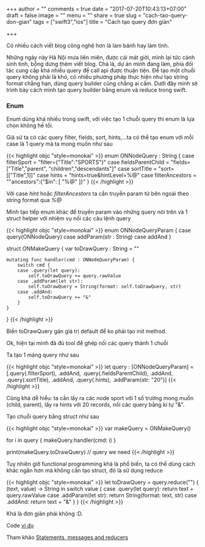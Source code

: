 +++
author = ""
comments = true
date = "2017-07-20T10:43:13+07:00"
draft = false
image = ""
menu = ""
share = true
slug = "cach-tao-query-don-gian"
tags = ["swift3","ios"]
title = "Cách tạo query đơn giản"

+++

Có nhiều cách viết blog công nghệ hơn là làm bánh hay làm tình. 

Những ngày này Hà Nội mưa liên miên, được cái mát giời, mình lại tức cảnh sinh tình, bỗng dưng thèm viết blog. Chả là, dự án mình đang làm, phía đối tác cung cấp khá nhiều query để call api được thuận tiện. Để tạo một chuỗi query không phải là khó, có nhiều phương pháp thực hiện như tạo string format chẳng hạn, dùng query builder cũng chẳng ai cấm. Dưới đây mình sẽ trình bày cách mình tạo query builder bằng enum và reduce trong swift.

### Enum

Enum dùng khá nhiều trong swift, với việc tạo 1 chuỗi query thì enum là lựa chọn không hề tồi.

Giả sử ta có các query filter, fields, sort, hints,...ta có thể tạo enum với mỗi case là 1 query mà ta mong muốn như sau

{{< highlight objc "style=monokai" >}}
enum ONNodeQuery : String {
    case filterSport = "filter={\"Title\":\"SPORTS\"}"
    case fieldsParentChild = "fields=[\"Title\",\"parent\", \"children\",\"descendants\"]"
    case sortTitle = "sort=[[\"Title\",1]]"
    case hints = "hints=true&hintLevel=%@"
    case filterAncestors = "\"ancestors\":{\"$in\": [ \"%@\" ]}"
}
{{< /highlight >}}

Với case *hint* hoặc *filterAncestors* ta cần truyền param từ bên ngoài theo string format qua *%@*

Mình tạo tiếp enum khác để truyền param vào những query nói trên và 1 struct helper với nhiệm vụ nối các câu lệnh query

{{< highlight objc "style=monokai" >}}
enum ONNodeQueryParam {
    case query(ONNodeQuery)
    case addParam(str : String)
    case addAnd
}

struct ONMakeQuery {
    var toDrawQuery : String = ""
    
    mutating func handler(cmd : ONNodeQueryParam) {
        switch cmd {
        case .query(let query):
            self.toDrawQuery += query.rawValue
        case .addParam(let str):
            self.toDrawQuery = String(format: self.toDrawQuery, str)
        case .addAnd:
            self.toDrawQuery += "&"
        }
    }
}
{{< /highlight >}}

Biến toDrawQuery gán giá trị default để ko phải tạo init method.

Ok, hiện tại mình đã đủ tool để ghép nối các query thành 1 chuỗi

Ta tạo 1 mảng query như sau

{{< highlight objc "style=monokai" >}}
let query : [ONNodeQueryParam] = [.query(.filterSport), .addAnd,
                                  .query(.fieldsParentChild), .addAnd,
                                  .query(.sortTitle), .addAnd,
                                  .query(.hints), .addParam(str: "20")]
{{< /highlight >}}

Cũng khá dễ hiểu: ta cần lấy ra các node sport với 1 số trường mong muốn (child, parent), lấy ra hints với 20 records, nối các query bằng kí tự "&".

Tạo chuỗi query bằng struct như sau

{{< highlight objc "style=monokai" >}}
var makeQuery = ONMakeQuery()

for i in query {
    makeQuery.handler(cmd: i)
}

print(makeQuery.toDrawQuery) // query we need
{{< /highlight >}}

Tuy nhiên giờ functional programming khá là phổ biến, ta có thể dùng cách khác ngắn hơn mà không cần tạo struct, đó là sử dụng reduce

{{< highlight objc "style=monokai" >}}
let toDrawQuery = query.reduce("") { (text, value) -> String in
    switch value {
        case .query(let query):
            return text + query.rawValue
        case .addParam(let str):
            return String(format: text, str)
        case .addAnd:
            return text + "&"
    }
}
{{< /highlight >}}

Khá là đơn giản phải không :D.

Code [ví dụ](https://gist.github.com/gg4acrossover/7d49d0c2c922486e37f622c73808597c)

Tham khảo [Statements, messages and reducers](http://www.cocoawithlove.com/blog/statements-messages-reducers.html)



